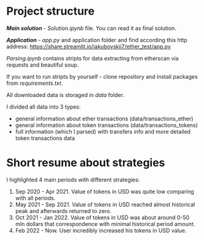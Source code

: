 # Project structure

***Main solution*** - *Solution.ipynb* file. You can read it as final solution.

***Application*** - *app.py* and application folder and find according this http address: https://share.streamlit.io/iakubovskii7/ether_test/app.py

*Parsing.ipynb* contains stripts for data extracting from etherscan via requests and beautiful soup. 

If you want to run stripts by yourself - clone repository and install packages from *requirements.txt*.

All downloaded data is storaged in *data* folder.

I divided all data into 3 types:

- general information about ether transactions (data/transactions_ether)
- general information about token transactions (data/transactions_tokens)
- full information (which I parsed) with transfers info and more detailed token transactions data

# Short resume about strategies

I highlighted 4 main periods with different strategies:

1. Sep 2020 - Apr 2021. Value of tokens in USD was quite low comparing with all periods.
2. May 2021 - Sep 2021. Value of tokens in USD reached almost historical peak and afterwards returned to zero.
3. Oct 2021 - Jan 2022. Value of tokens in USD was about around 0-50 mln dollars that correspondence with minimal historical period amount.
4. Feb 2022 - Now. User incredibly increased his tokens in USD value.

